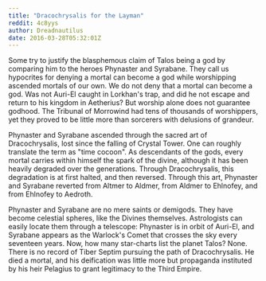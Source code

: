 ```yaml
---
title: "Dracochrysalis for the Layman"
reddit: 4c8yys
author: Dreadnautilus
date: 2016-03-28T05:32:01Z
---
```


Some try to justify the blasphemous claim of Talos being a god by comparing him to the heroes Phynaster and Syrabane. They call us hypocrites for denying a mortal can become a god while worshipping ascended mortals of our own. We do not deny that a mortal can become a god. Was not Auri-El caught in Lorkhan's trap, and did he not escape and return to his kingdom in Aetherius? But worship alone does not guarantee godhood. The Tribunal of Morrowind had tens of thousands of worshippers, yet they proved to be little more than sorcerers with delusions of grandeur.

 Phynaster and Syrabane ascended through the sacred art of Dracochrysalis, lost since the falling of Crystal Tower. One can roughly translate the term as "time cocoon". As descendants of the gods, every mortal carries within himself the spark of the divine, although it has been heavily degraded over the generations. Through Dracochrysalis, this degradation is at first halted, and then reversed. Through this art, Phynaster and Syrabane reverted from Altmer to Aldmer, from Aldmer to Ehlnofey, and from Ehlnofey to Aedroth. 

Phynaster and Syrabane are no mere saints or demigods. They have become celestial spheres, like the Divines themselves. Astrologists can easily locate them through a telescope: Phynaster is in orbit of Auri-El, and Syrabane appears as the Warlock's Comet that crosses the sky every seventeen years. Now, how many star-charts list the planet Talos? None. There is no record of Tiber Septim pursuing the path of Dracochrysalis. He died a mortal, and his deification was little more but propaganda instituted by his heir Pelagius to grant legitimacy to the Third Empire.

